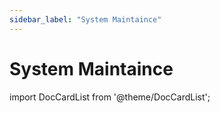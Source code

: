 ```yaml
---
sidebar_label: "System Maintaince"
---
```


# System Maintaince

import DocCardList from '@theme/DocCardList';

<DocCardList />
